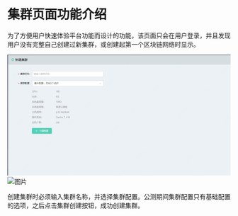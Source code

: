 # 集群页面功能介绍
为了方便用户快速体验平台功能而设计的功能，该页面只会在用户登录，并且发现用户没有完整自己创建过新集群，或创建起第一个区块链网络时显示。

![图片](https://github.com/jdclouddocs/cn/blob/BaaS-Platform/documentation/Block-Chain/Block-Chain-BaaS-Platform/Getting-Started/Pic/image093.png)
![图片](../../../../BaaS-Platform/documentation/Block-Chain/Block-Chain-BaaS-Platform/Getting-Started/Pic/image093.png)

创建集群时必须输入集群名称，并选择集群配置。公测期间集群配置只有基础配置的选项，之后点击集群创建按钮，成功创建集群。
